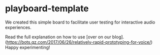 # playboard-template
We created this simple board to facilitate user testing for interactive audio experiences.

Read the full explanation on how to use [over on our blog].(https://bots.qz.com/2017/06/26/relatively-rapid-prototyping-for-voice/) Happy experimenting!
